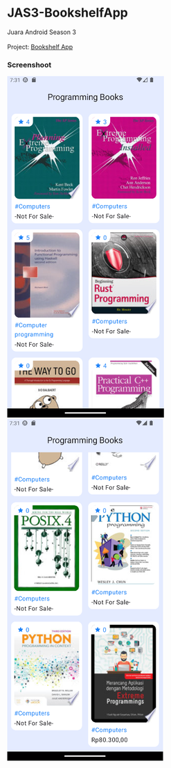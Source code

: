 # JAS3-BookshelfApp

Juara Android Season 3
<br><br>
Project: <a href="https://developer.android.com/codelabs/basic-android-kotlin-compose-bookshelf?continue=https%3A%2F%2Fdeveloper.android.com%2Fcourses%2Fpathways%2Fandroid-basics-compose-unit-5-pathway-2%23codelab-https%3A%2F%2Fdeveloper.android.com%2Fcodelabs%2Fbasic-android-kotlin-compose-bookshelf#0">Bookshelf App</a>

### Screenshoot

<img src="https://github.com/mikirinkode/JAS3-BookshelfApp/blob/master/screenshoot/Screenshot%202023-10-12%20073132.png?raw=true" alt="App Preview">
<img src="https://github.com/mikirinkode/JAS3-BookshelfApp/blob/master/screenshoot/Screenshot%202023-10-12%20073153.png?raw=true" alt="App Preview">
